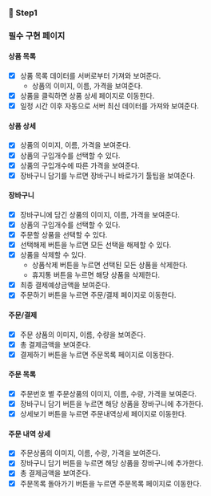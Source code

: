 ### 📌 Step1

### 필수 구현 페이지

#### 상품 목록

- [x] 상품 목록 데이터를 서버로부터 가져와 보여준다.
  - 상품의 이미지, 이름, 가격을 보여준다.
- [x] 상품을 클릭하면 상품 상세 페이지로 이동한다.
- [x] 일정 시간 이후 자동으로 서버 최신 데이터를 가져와 보여준다.

#### 상품 상세

- [x] 상품의 이미지, 이름, 가격을 보여준다.
- [x] 상품의 구입개수를 선택할 수 있다.
- [x] 상품의 구입개수에 따른 가격을 보여준다.
- [x] 장바구니 담기를 누르면 장바구니 바로가기 툴팁을 보여준다.

#### 장바구니

- [x] 장바구니에 담긴 상품의 이미지, 이름, 가격을 보여준다.
- [x] 상품의 구입개수를 선택할 수 있다.
- [x] 주문할 상품을 선택할 수 있다.
- [x] 선택해제 버튼을 누르면 모든 선택을 해제할 수 있다.
- [x] 상품을 삭제할 수 있다.
  - 상품삭제 버튼을 누르면 선택된 모든 상품을 삭제한다.
  - 휴지통 버튼을 누르면 해당 상품을 삭제한다.
- [x] 최종 결제예상금액을 보여준다.
- [x] 주문하기 버튼을 누르면 주문/결제 페이지로 이동한다.

#### 주문/결제

- [x] 주문 상품의 이미지, 이름, 수량을 보여준다.
- [x] 총 결제금액을 보여준다.
- [x] 결제하기 버튼을 누르면 주문목록 페이지로 이동한다.

#### 주문 목록

- [x] 주문번호 별 주문상품의 이미지, 이름, 수량, 가격을 보여준다.
- [x] 장바구니 담기 버튼을 누르면 해당 상품을 장바구니에 추가한다.
- [x] 상세보기 버튼을 누르면 주문내역상세 페이지로 이동한다.

#### 주문 내역 상세

- [x] 주문상품의 이미지, 이름, 수량, 가격을 보여준다.
- [x] 장바구니 담기 버튼을 누르면 해당 상품을 장바구니에 추가한다.
- [x] 총 결제금액을 보여준다.
- [x] 주문목록 돌아가기 버튼을 누르면 주문목록 페이지로 이동한다.
